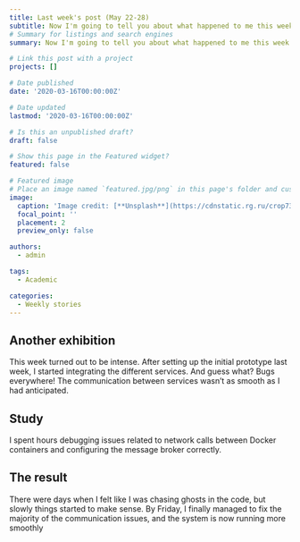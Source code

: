 ```yaml
---
title: Last week's post (May 22-28)
subtitle: Now I'm going to tell you about what happened to me this week...
# Summary for listings and search engines
summary: Now I'm going to tell you about what happened to me this week...

# Link this post with a project
projects: []

# Date published
date: '2020-03-16T00:00:00Z'

# Date updated
lastmod: '2020-03-16T00:00:00Z'

# Is this an unpublished draft?
draft: false

# Show this page in the Featured widget?
featured: false

# Featured image
# Place an image named `featured.jpg/png` in this page's folder and customize its options here.
image:
  caption: 'Image credit: [**Unsplash**](https://cdnstatic.rg.ru/crop735x414/uploads/images/135/37/51/ponchik-1000.jpg)'
  focal_point: ''
  placement: 2
  preview_only: false

authors:
  - admin

tags:
  - Academic

categories:
  - Weekly stories
---
```

## Another exhibition

This week turned out to be intense. After setting up the initial prototype last week, I started integrating the different services. And guess what? Bugs everywhere! The communication between services wasn’t as smooth as I had anticipated.


## Study

I spent hours debugging issues related to network calls between Docker containers and configuring the message broker correctly.

## The result

There were days when I felt like I was chasing ghosts in the code, but slowly things started to make sense. By Friday, I finally managed to fix the majority of the communication issues, and the system is now running more smoothly

